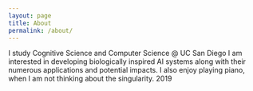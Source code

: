 ```yaml
---
layout: page
title: About
permalink: /about/
---
```


I study Cognitive Science and Computer Science @ UC San Diego
I am interested in developing biologically inspired AI systems
along with their numerous applications and potential impacts.
I also enjoy playing piano, when I am not thinking about
the singularity. 2019